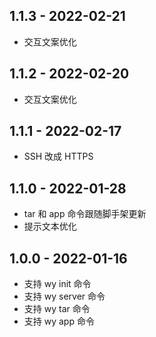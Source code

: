 ## 1.1.3 - 2022-02-21

- 交互文案优化


## 1.1.2 - 2022-02-20

- 交互文案优化


## 1.1.1 - 2022-02-17

- SSH 改成 HTTPS


## 1.1.0 - 2022-01-28

- tar 和 app 命令跟随脚手架更新
- 提示文本优化


## 1.0.0 - 2022-01-16

- 支持 wy init 命令
- 支持 wy server 命令
- 支持 wy tar 命令
- 支持 wy app 命令
